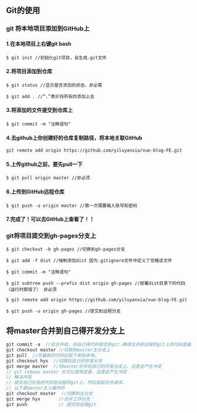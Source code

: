 ## Git的使用

### git 将本地项目添加到GitHub上

#### 1.在本地项目上右键git bash

```
$ git init //初始化git项目，会生成.git文件
```


#### 2.将项目添加到仓库


```
$ git status //显示是否添加的状态，非必需

$ git add . //“.”表示将所有的添加上去
```


#### 3.将添加的文件提交到仓库上


```
$ git commit -m "注释语句"
```

#### 4.去github上你创建好的仓库复制路径，将本地关联GitHub


```
git remote add origin https://github.com/yiluyanxia/vue-blog-FE.git
```


#### 5.上传github之前，要先pull一下


```
$ git pull origin master //非必须
```


#### 6.上传到GitHub远程仓库


```
$ git push -u origin master //第一次需要输入账号和密码
```


#### 7.完成了！可以去GitHub上查看了！！

### git将项目提交到gh-pages分支上


```
$ git checkout -b gh-pages //切换到gh-pages分支

$ git add -f dist //强制添加dist 因为.gitignore文件中定义了忽略该文件

$ git commit -m "注释语句"

$ git subtree push --prefix dist origin gh-pages //部署dist目录下的代码 （运行时报错了） 非必须

$ git remote add origin https://github.com/yiluyanxia/vue-blog-FE.git

$ git push -u origin gh-pages //提交到远程分支
```

## 将master合并到自己得开发分支上
```js
git commit -a  //在合并前，将自己得代码提交到git.确保合并前远程的git上的代码是最新的。
git checkout master //切换到master主分支上
git pull  //将最新的代码拉取下来到本地。
git checkout hyx  //切换到自己的开发分支
git merge master  //将master合并到自己的开发分支上，这里会产生冲突
// git rebase master 也可以使用变基，这里会产生冲突
// 解决冲突
// 提交自己分支的代码到远程的git上，然后发起合并请求。
// 以下是master主人操作的
git checkout master  //切换到主分支
git merge hyx       //合并工作分支
git push            // 提交到远程git
```
